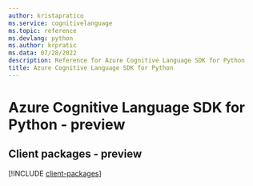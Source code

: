 ```yaml
---
author: kristapratico
ms.service: cognitivelanguage
ms.topic: reference
ms.devlang: python
ms.author: krpratic
ms.data: 07/28/2022
description: Reference for Azure Cognitive Language SDK for Python
title: Azure Cognitive Language SDK for Python
---
```

# Azure Cognitive Language SDK for Python - preview

## Client packages - preview
[!INCLUDE [client-packages](cognitive-language-client-index.md)]